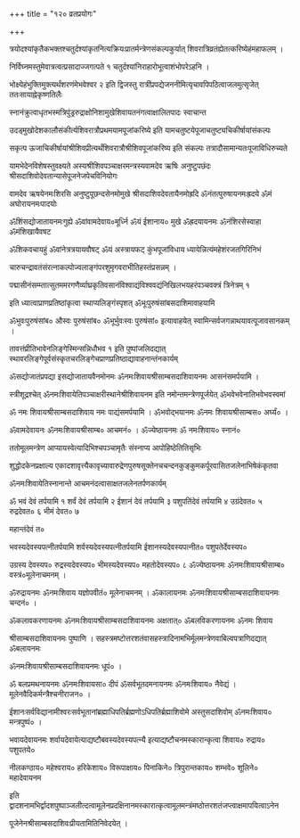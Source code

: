+++
title = "१२० व्रतप्रयोगः"

+++

त्रयोदश्यांकृतैकभक्तश्चतुर्दश्यांकृतनित्यक्रियःप्रातर्मन्त्रेणसंकल्पकुर्यात् शिवरात्रिव्रतंह्येतत्करिष्येहंमहाफलम् ।

निर्विघ्नमस्तुमेवात्रत्वत्प्रसादाज्जगत्पते १ चतुर्दश्यांनिराहारोभूत्वाशंभोपरेऽहनि ।

भोक्ष्येहंभुक्तिमुक्त्यर्थंशरणंमेभवेश्वर २ इति द्विजस्तु रात्रींप्रपद्येजननीमित्यृचावपिपठित्वाजलमुत्सृजेत् ततःसायाह्नेकृष्णतिलैः

स्नानंक्रुत्वाधृतभस्मत्रिपुंड्ररुद्राक्षोनिशामुखेशिवायतनंगत्वाक्षालितपादः स्वाचान्त

उदड्‌मुखोदेशकालौसंकीर्त्यशिवरात्रौप्रथमयामपूजांकरिष्ये इति यामचतुष्टयेपूजाचतुष्ट्यचिकीर्षायांसंकल्पः

सकृत्प ऊजाचिकीर्षायांश्रीशिवप्रीत्यर्थंशिवरात्रौश्रीशिवपूजांकरिष्य इति संकल्पः तत्रादौसामान्यतःपूजाविधिरुच्यते

यामभेदेनविशेषस्तुवक्ष्यते अस्यश्रीशिवपञ्चाक्षरमन्त्रस्यवामदेव ऋषिः अनुष्टुपछंदः श्रीसदाशिवोदेवतान्यासेपूजनेजपेचविनियोगः

वामदेव ऋषयेनमःशिरसि अनुष्टुपूछन्दसेनमोमुखे श्रीसदाशिवदेवतायैनमोह्रदि ॐनंतत्पुरुषायनमःह्रदये ॐमं अघोरायनमःपादयोः

ॐशिंसद्योजातायनमःगुह्ये ॐवांवामदेवाय०मूर्ध्नि ॐयं ईशानाय० मुखे ॐह्रदयायनमः ॐनंशिरसेस्वाहा ॐमंशिखायैवषट

ॐशिकवचायहुं ॐवांनेत्रत्रयायवौषट्‌ ॐयं अस्त्रायफट्‌ कुंभपूजांविधाय ध्यायेन्नित्यंमहेशंरजतगिरिनिभं

चारुचन्द्रावतंसंरत्नाकल्पोज्वलाङ्गंपरशुमृगवराभीतिहस्तंप्रसन्नम् ।

पद्मासीनंसम्म्तात्सुतममरगणैर्व्याघ्रकृतिवसानंविश्वाद्यंविश्ववद्यंनिखिलभयहरंपञ्चवक्त्रं त्रिनेत्रम् १

इति ध्यात्वाप्राणप्रतिष्ठांकृत्वा स्थाप्यलिङ्गंस्पृशत् ॐभूःपुरुषंसांबसदाशिमावाहयामि

ॐभुवःपुरुषंसांब० औस्वः पुरुषंसांब० ॐभूर्भुवःस्वः पुरुषंसां० इत्यावाहयेत् स्वामिन्सर्वजगन्नाथयावत्पूजावसानकम् ।

तावत्तंप्रीतिभावेनलिङ्गेस्मिन्सन्निधौभव १ इति पुष्पांजलिदद्यात् स्थावरलिङ्गेपूर्वसंस्कृतचरलिङ्गेचप्राणप्रतिष्ठाद्यावाहनान्तंनकार्यम्

ॐसद्योजातंप्रपद्या इसद्योजातायवैनमोनमः ॐनमःशिवायश्रीसाम्बसदाशिवायनमः आसनंसमर्पयामि ।

स्त्रीशूद्रश्चेत् ॐनमःशिवायेतिपञ्चाक्षरीस्थानेश्रीशिवायनम इति नमोन्तमन्त्रेणपूर्जयेत् ॐभवेभवेनातिभवेभवस्वमां

ॐ नमः शिवायश्रीसाम्बसदाशिवाय नमः पाद्यंसमर्पयामि । ॐभवोद्भयानमः ॐनमः शिवायश्रीसाम्बस० अर्घ्यं० ।

ॐवामदेवायनः ॐनमःशिवायश्रीसाम्ब० आचमनं० । ॐज्येष्ठायनमः ॐ नमःशिवाय० स्नानं०

ततोमूलमन्त्रेण आप्यायस्वेत्यादिभिश्चपञ्चामृतैः संस्नाप्य आपोहिष्ठेतितिसृभिः

शुद्धोदकेनप्रक्षाल्य एकादशावृत्त्यैकावृच्यावारुद्रेणपुरुषसूक्तेनचचन्दनकुङ्‌कुमकर्पूरवासितजलेनाभिषेकंकृतवा

ॐनमःशिवायेतिस्नानान्ते आचमनंदत्वासाक्षतजलेनतर्पणकार्यम्

ॐ भवं देवं तर्पयामि १ शर्वं देवं तर्पयामि २ ईशानं देवं तर्पयामि ३ पशुपतिंदेवं तर्पयामि ४ उग्रंदेवत० ५ रुद्रदेवत० ६ भीमं देवत० ७

महान्तंदेवं त०

भवस्यदेवस्यपत्नीतर्पयामि शर्वस्यदेवस्यपत्नीतर्पयामि ईशानस्यदेवस्यपत्नीत० पशुपतेर्देवस्यप०

उग्रस्य देवस्यप० रुद्रस्यदेवस्यप० भीमस्यदेवस्यप० महतोदेवस्यप० ८ ॐज्येष्ठायनमः ॐनमःशिवायश्रीसाम्ब० वस्त्रं०मूलेनाचमनम् ।

ॐरुद्रायनमः ॐनमःशिवाय यज्ञोपवीतं० मूलेनाचमनम् । ॐकालायनमः ॐनमःशिवायश्रीसाम्बसदाशिवायनमः चन्दनं० ।

ॐकलावकरणायनमः ॐनमःशिवायश्रीसाम्बसदाशिवायनमः अक्षतात्० ॐबलविकरणायनमः ॐनमः शिवाय

श्रीसाम्बसदाशिवायनमः पुष्पाणि । सहस्त्रमष्टोत्तरशतंवासहस्त्रादिनामभिर्मूलमन्त्रेणवाबिल्वपत्राणिदद्यात् ॐबलायनमः

ॐनमःशिवायश्रीसाम्बसदाशिवायनमः धूपं० ।

ॐ बलप्रमथनायनमः ॐनमःशिवायसा० दीपं ॐसर्वभूतदमनायनमः ॐनमःशिवाय० नैवेद्यं । मूलेनवैदिकर्मन्त्रैश्चनीराजन० ।

ईशानःसर्वविद्यानामीश्वरःसर्वभूतानांब्रह्माधिपतिर्ब्रह्मणोऽधिपतिर्ब्रह्माशिवोमे अस्तुसदाशिवोम् ॐनमःशिवाय० मन्त्रपुष्पं० ।

भवायदेवायनमः शर्वायदेवायेत्याद्यष्टौबवस्यदेवस्यपत्न्यै इत्याद्यष्टौचनमस्कारान्कृत्वा शिवाय० रुद्राय० पशुपतये०

नीलकण्ठाय० महेश्वराय० हरिकेशाय० विरूपाक्षाय० पिनाकिने० त्रिपुरान्तकाय० शम्भवे० शूलिने० महादेवायनम

इति द्वादशनामभिर्द्वादशपुष्पाञ्जलीत्दत्वामूलेनप्रदक्षिनानमस्कारात्कृत्वामूलमन्त्रंमष्ठोत्तरशतंजप्त्वाक्षमापयित्वाऽनेन

पूजेनेनश्रीसाम्बसदाशिवःप्रीयतामितिनिवेदयेत् ।
